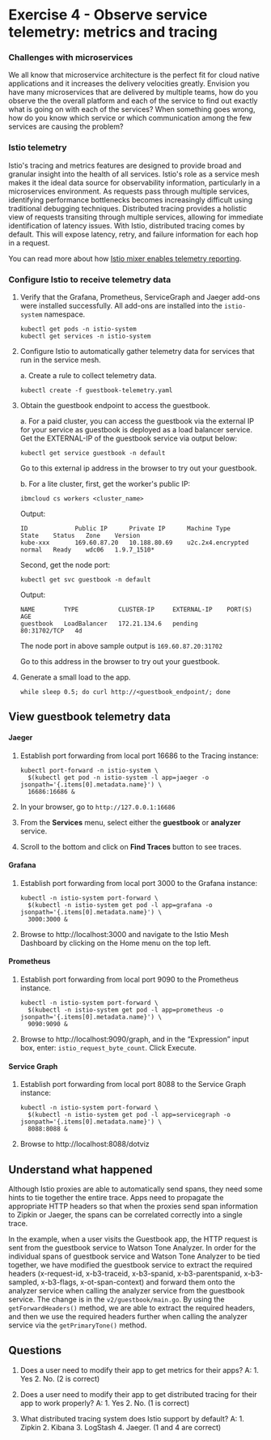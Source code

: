 # Exercise 4 - Observe service telemetry: metrics and tracing

### Challenges with microservices

We all know that microservice architecture is the perfect fit for cloud native applications and it increases the delivery velocities greatly. Envision you have many microservices that are delivered by multiple teams, how do you observe the the overall platform and each of the service to find out exactly what is going on with each of the services?  When something goes wrong, how do you know which service or which communication among the few services are causing the problem?

### Istio telemetry

Istio's tracing and metrics features are designed to provide broad and granular insight into the health of all services. Istio's role as a service mesh makes it the ideal data source for observability information, particularly in a microservices environment. As requests pass through multiple services, identifying performance bottlenecks becomes increasingly difficult using traditional debugging techniques. Distributed tracing provides a holistic view of requests transiting through multiple services, allowing for immediate identification of latency issues. With Istio, distributed tracing comes by default. This will expose latency, retry, and failure information for each hop in a request.

You can read more about how [Istio mixer enables telemetry reporting](https://istio.io/docs/concepts/policy-and-control/mixer.html).

### Configure Istio to receive telemetry data

1. Verify that the Grafana, Prometheus, ServiceGraph and Jaeger add-ons were installed successfully. All add-ons are installed into the `istio-system` namespace.

    ```shell
    kubectl get pods -n istio-system
    kubectl get services -n istio-system
    ```

2. Configure Istio to automatically gather telemetry data for services that run in the service mesh.

    a. Create a rule to collect telemetry data.
    ```shell
    kubectl create -f guestbook-telemetry.yaml
    ```

3. Obtain the guestbook endpoint to access the guestbook.

    a. For a paid cluster, you can access the guestbook via the external IP for your service as guestbook is deployed as a load balancer service. Get the EXTERNAL-IP of the guestbook service via output below:

    ```shell
    kubectl get service guestbook -n default
    ```

    Go to this external ip address in the browser to try out your guestbook.

    b. For a lite cluster, first, get the worker's public IP:

    ```shell
    ibmcloud cs workers <cluster_name>
    ```
    Output:
    ```shell
    ID             Public IP      Private IP      Machine Type        State    Status   Zone    Version
    kube-xxx       169.60.87.20   10.188.80.69    u2c.2x4.encrypted   normal   Ready    wdc06   1.9.7_1510*
    ```

    Second, get the node port:

    ```shell
    kubectl get svc guestbook -n default
    ```
    Output:
    ```shell
    NAME        TYPE           CLUSTER-IP     EXTERNAL-IP    PORT(S)        AGE
    guestbook   LoadBalancer   172.21.134.6   pending        80:31702/TCP   4d
    ```

    The node port in above sample output is `169.60.87.20:31702`

    Go to this address in the browser to try out your guestbook.

4. Generate a small load to the app.

    ```shell
    while sleep 0.5; do curl http://<guestbook_endpoint/; done
    ```

## View guestbook telemetry data

#### Jaeger

1. Establish port forwarding from local port 16686 to the Tracing instance:

    ```shell
    kubectl port-forward -n istio-system \
      $(kubectl get pod -n istio-system -l app=jaeger -o jsonpath='{.items[0].metadata.name}') \
      16686:16686 &
    ```
2. In your browser, go to `http://127.0.0.1:16686`
3. From the **Services** menu, select either the **guestbook** or **analyzer** service.
4. Scroll to the bottom and click on **Find Traces** button to see traces.

#### Grafana

1. Establish port forwarding from local port 3000 to the Grafana instance:

    ```shell
    kubectl -n istio-system port-forward \
      $(kubectl -n istio-system get pod -l app=grafana -o jsonpath='{.items[0].metadata.name}') \
      3000:3000 &
    ```

2. Browse to http://localhost:3000 and navigate to the Istio Mesh Dashboard by clicking on the Home menu on the top left.

#### Prometheus

1. Establish port forwarding from local port 9090 to the Prometheus instance.

    ```shell
    kubectl -n istio-system port-forward \
      $(kubectl -n istio-system get pod -l app=prometheus -o jsonpath='{.items[0].metadata.name}') \
      9090:9090 &
    ```
2. Browse to http://localhost:9090/graph, and in the “Expression” input box, enter: `istio_request_byte_count`. Click Execute.

#### Service Graph

1. Establish port forwarding from local port 8088 to the Service Graph instance:

    ```shell
    kubectl -n istio-system port-forward \
      $(kubectl -n istio-system get pod -l app=servicegraph -o jsonpath='{.items[0].metadata.name}') \
      8088:8088 &
    ```

2. Browse to http://localhost:8088/dotviz

## Understand what happened

Although Istio proxies are able to automatically send spans, they need some hints to tie together the entire trace. Apps need to propagate the appropriate HTTP headers so that when the proxies send span information to Zipkin or Jaeger, the spans can be correlated correctly into a single trace.

In the example, when a user visits the Guestbook app, the HTTP request is sent from the guestbook service to Watson Tone Analyzer. In order for the individual spans of guestbook service and Watson Tone Analyzer to be tied together, we have modified the guestbook service to extract the required headers (x-request-id, x-b3-traceid, x-b3-spanid, x-b3-parentspanid, x-b3-sampled, x-b3-flags, x-ot-span-context) and forward them onto the analyzer service when calling the analyzer service from the guestbook service. The change is in the `v2/guestbook/main.go`. By using the `getForwardHeaders()` method, we are able to extract the required headers, and then we use the required headers further when calling the analyzer service via the `getPrimaryTone()` method.


## Questions

1. Does a user need to modify their app to get metrics for their apps?   A: 1. Yes 2. No. (2 is correct)

2. Does a user need to modify their app to get distributed tracing for their app to work properly? A: 1. Yes 2. No. (1 is correct)

3. What distributed tracing system does Istio support by default?  A: 1. Zipkin 2. Kibana 3. LogStash 4. Jaeger. (1 and 4 are correct)